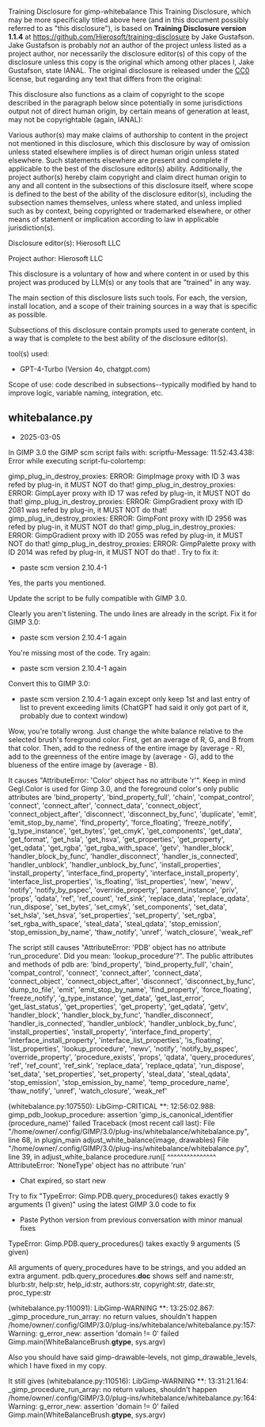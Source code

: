  Training Disclosure for gimp-whitebalance
This Training Disclosure, which may be more specifically titled above here (and in this document possibly referred to as "this disclosure"), is based on **Training Disclosure version 1.1.4** at https://github.com/Hierosoft/training-disclosure by Jake Gustafson. Jake Gustafson is probably *not* an author of the project unless listed as a project author, nor necessarily the disclosure editor(s) of this copy of the disclosure unless this copy is the original which among other places I, Jake Gustafson, state IANAL. The original disclosure is released under the [CC0](https://creativecommons.org/public-domain/cc0/) license, but regarding any text that differs from the original:

This disclosure also functions as a claim of copyright to the scope described in the paragraph below since potentially in some jurisdictions output not of direct human origin, by certain means of generation at least, may not be copyrightable (again, IANAL):

Various author(s) may make claims of authorship to content in the project not mentioned in this disclosure, which this disclosure by way of omission unless stated elsewhere implies is of direct human origin unless stated elsewhere. Such statements elsewhere are present and complete if applicable to the best of the disclosure editor(s) ability. Additionally, the project author(s) hereby claim copyright and claim direct human origin to any and all content in the subsections of this disclosure itself, where scope is defined to the best of the ability of the disclosure editor(s), including the subsection names themselves, unless where stated, and unless implied such as by context, being copyrighted or trademarked elsewhere, or other means of statement or implication according to law in applicable jurisdiction(s).

Disclosure editor(s): Hierosoft LLC

Project author: Hierosoft LLC

This disclosure is a voluntary of how and where content in or used by this project was produced by LLM(s) or any tools that are "trained" in any way.

The main section of this disclosure lists such tools. For each, the version, install location, and a scope of their training sources in a way that is specific as possible.

Subsections of this disclosure contain prompts used to generate content, in a way that is complete to the best ability of the disclosure editor(s).

tool(s) used:
- GPT-4-Turbo (Version 4o, chatgpt.com)

Scope of use: code described in subsections--typically modified by hand to improve logic, variable naming, integration, etc.

## whitebalance.py
- 2025-03-05

In GIMP 3.0 the GIMP scm script fails with:
scriptfu-Message: 11:52:43.438: Error while executing script-fu-colortemp:

gimp_plug_in_destroy_proxies: ERROR: GimpImage proxy with ID 3 was refed by plug-in, it MUST NOT do that!
gimp_plug_in_destroy_proxies: ERROR: GimpLayer proxy with ID 17 was refed by plug-in, it MUST NOT do that!
gimp_plug_in_destroy_proxies: ERROR: GimpGradient proxy with ID 2081 was refed by plug-in, it MUST NOT do that!
gimp_plug_in_destroy_proxies: ERROR: GimpFont proxy with ID 2956 was refed by plug-in, it MUST NOT do that!
gimp_plug_in_destroy_proxies: ERROR: GimpGradient proxy with ID 2055 was refed by plug-in, it MUST NOT do that!
gimp_plug_in_destroy_proxies: ERROR: GimpPalette proxy with ID 2014 was refed by plug-in, it MUST NOT do that!
. Try to fix it:

- paste scm version 2.10.4-1

Yes, the parts you mentioned.

Update the script to be fully compatible with GIMP 3.0.

Clearly you aren't listening. The undo lines are already in the script. Fix it for GIMP 3.0:

- paste scm version 2.10.4-1 again

You're missing most of the code. Try again:

- paste scm version 2.10.4-1 again

Convert this to GIMP 3.0:

- paste scm version 2.10.4-1 again except only keep 1st and last entry of list to prevent exceeding limits (ChatGPT had said it only got part of it, probably due to context window)

Wow, you're totally wrong. Just change the white balance relative to the selected brush's foreground color. First, get an average of R, G, and B from that color. Then, add to the redness of the entire image by (average - R), add to the greenness of the entire image by (average - G), add to the blueness of the entire image by (average - B).

It causes "AttributeError: 'Color' object has no attribute 'r'". Keep in mind Gegl.Color is used for Gimp 3.0, and the foreground color's only public attributes are 'bind_property', 'bind_property_full', 'chain', 'compat_control', 'connect', 'connect_after', 'connect_data', 'connect_object', 'connect_object_after', 'disconnect', 'disconnect_by_func', 'duplicate', 'emit', 'emit_stop_by_name', 'find_property', 'force_floating', 'freeze_notify', 'g_type_instance', 'get_bytes', 'get_cmyk', 'get_components', 'get_data', 'get_format', 'get_hsla', 'get_hsva', 'get_properties', 'get_property', 'get_qdata', 'get_rgba', 'get_rgba_with_space', 'getv', 'handler_block', 'handler_block_by_func', 'handler_disconnect', 'handler_is_connected', 'handler_unblock', 'handler_unblock_by_func', 'install_properties', 'install_property', 'interface_find_property', 'interface_install_property', 'interface_list_properties', 'is_floating', 'list_properties', 'new', 'newv', 'notify', 'notify_by_pspec', 'override_property', 'parent_instance', 'priv', 'props', 'qdata', 'ref', 'ref_count', 'ref_sink', 'replace_data', 'replace_qdata', 'run_dispose', 'set_bytes', 'set_cmyk', 'set_components', 'set_data', 'set_hsla', 'set_hsva', 'set_properties', 'set_property', 'set_rgba', 'set_rgba_with_space', 'steal_data', 'steal_qdata', 'stop_emission', 'stop_emission_by_name', 'thaw_notify', 'unref', 'watch_closure', 'weak_ref'

The script still causes "AttributeError: 'PDB' object has no attribute 'run_procedure'. Did you mean: 'lookup_procedure'?". The public attributes and methods of pdb are: 'bind_property', 'bind_property_full', 'chain', 'compat_control', 'connect', 'connect_after', 'connect_data', 'connect_object', 'connect_object_after', 'disconnect', 'disconnect_by_func', 'dump_to_file', 'emit', 'emit_stop_by_name', 'find_property', 'force_floating', 'freeze_notify', 'g_type_instance', 'get_data', 'get_last_error', 'get_last_status', 'get_properties', 'get_property', 'get_qdata', 'getv', 'handler_block', 'handler_block_by_func', 'handler_disconnect', 'handler_is_connected', 'handler_unblock', 'handler_unblock_by_func', 'install_properties', 'install_property', 'interface_find_property', 'interface_install_property', 'interface_list_properties', 'is_floating', 'list_properties', 'lookup_procedure', 'newv', 'notify', 'notify_by_pspec', 'override_property', 'procedure_exists', 'props', 'qdata', 'query_procedures', 'ref', 'ref_count', 'ref_sink', 'replace_data', 'replace_qdata', 'run_dispose', 'set_data', 'set_properties', 'set_property', 'steal_data', 'steal_qdata', 'stop_emission', 'stop_emission_by_name', 'temp_procedure_name', 'thaw_notify', 'unref', 'watch_closure', 'weak_ref'

(whitebalance.py:107550): LibGimp-CRITICAL **: 12:56:02.988: gimp_pdb_lookup_procedure: assertion 'gimp_is_canonical_identifier (procedure_name)' failed
Traceback (most recent call last):
  File "/home/owner/.config/GIMP/3.0/plug-ins/whitebalance/whitebalance.py", line 68, in plugin_main
    adjust_white_balance(image, drawables)
  File "/home/owner/.config/GIMP/3.0/plug-ins/whitebalance/whitebalance.py", line 39, in adjust_white_balance
    procedure.run([
    ^^^^^^^^^^^^^^^
AttributeError: 'NoneType' object has no attribute 'run'

- Chat expired, so start new

Try to fix "TypeError: Gimp.PDB.query_procedures() takes exactly 9 arguments (1 given)" using the latest GIMP 3.0 code to fix

- Paste Python version from previous conversation with minor manual fixes

TypeError: Gimp.PDB.query_procedures() takes exactly 9 arguments (5 given)

All arguments of query_procedures have to be strings, and you added an extra argument. pdb.query_procedures.__doc__ shows self and name:str, blurb:str, help:str, help_id:str, authors:str, copyright:str, date:str, proc_type:str

(whitebalance.py:110091): LibGimp-WARNING **: 13:25:02.867: _gimp_procedure_run_array: no return values, shouldn't happen
/home/owner/.config/GIMP/3.0/plug-ins/whitebalance/whitebalance.py:157: Warning: g_error_new: assertion 'domain != 0' failed
  Gimp.main(WhiteBalanceBrush.__gtype__, sys.argv)

Also you should have said gimp-drawable-levels, not gimp_drawable_levels, which I have fixed in my copy.

It still gives (whitebalance.py:110516): LibGimp-WARNING **: 13:31:21.164: _gimp_procedure_run_array: no return values, shouldn't happen
/home/owner/.config/GIMP/3.0/plug-ins/whitebalance/whitebalance.py:164: Warning: g_error_new: assertion 'domain != 0' failed
  Gimp.main(WhiteBalanceBrush.__gtype__, sys.argv)